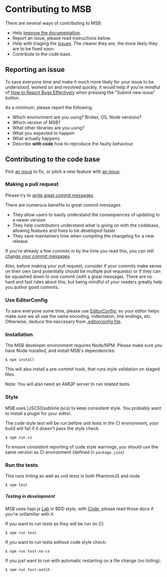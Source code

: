 # Contributing to MSB

There are several ways of contributing to MSB:

* Help [improve the documentation](https://github.com/tcdl/msb/blob/master/README.md).
* Report an issue, please read instructions below.
* Help with triaging the [issues](http://github.com/tcdl/msb/issues). The clearer they are, the more likely they are to be fixed soon.
* Contribute to the code base.

## Reporting an issue

To save everyone time and make it much more likely for your issue to be understood, worked on and resolved quickly, it would help if you're mindful of [How to Report Bugs Effectively](http://www.chiark.greenend.org.uk/~sgtatham/bugs.html) when pressing the "Submit new issue" button.

As a minimum, please report the following:

* Which environment are you using? Broker, OS, Node versions?
* Which version of MSB?
* What other libraries are you using?
* What you expected to happen
* What actually happens
* Describe **with code** how to reproduce the faulty behaviour

## Contributing to the code base

Pick [an issue](http://github.com/tcdl/msb/issues) to fix, or pitch
a new feature with [an issue](http://github.com/tcdl/msb/issues/new).

### Making a pull request

Please try to [write great commit messages](http://chris.beams.io/posts/git-commit/).

There are numerous benefits to great commit messages

* They allow users to easily understand the consequences of updating to a newer version
* They help contributors understand what is going on with the codebase, allowing features and fixes to be developed faster
* They save maintainers time when compiling the changelog for a new release

If you're already a few commits in by the time you read this, you can still [change your commit messages](https://help.github.com/articles/changing-a-commit-message/).

Also, before making your pull request, consider if your commits make sense on their own (and potentially should be multiple pull requests) or if they can be squashed down to one commit (with a great message). There are no hard and fast rules about this, but being mindful of your readers greatly help you author good commits.

### Use EditorConfig

To save everyone some time, please use [EditorConfig](http://editorconfig.org), so your editor helps make
sure we all use the same encoding, indentation, line endings, etc. Otherwise, deduce the neccesary from [.editorconfig file](https://github.com/tcdl/msb/blob/master/.editorconfig).

### Installation

The MSB developer environment requires Node/NPM. Please make sure you have
Node installed, and install MSB's dependencies:

    $ npm install

This will also install a pre-commit hook, that runs style validation on staged files.

Note: You will also need an AMQP server to run related tests.

### Style

MSB uses [JSCS](sublime jscs) to keep consistent style. You probably want to install a plugin for your editor.

The code style test will be run before unit tests in the CI environment, your build will fail if it doesn't pass the style check.

```
$ npm run cs
```

To ensure consistent reporting of code style warnings, you should use the same version as CI environment (defined in `package.json`)

### Run the tests

This runs linting as well as unit tests in both PhantomJS and node

    $ npm test

##### Testing in development

MSB uses hapi.js [Lab](https://github.com/hapijs/lab) in BDD style, with [Code](https://github.com/hapijs/code), please read those docs if you're unfamiliar with it.

If you want to run tests as they will be run on CI:

    $ npm run test

If you want to run tests without code style check:

    $ npm run test-no-cs

If you just want to run with automatic restarting on a file change (no linting):

    $ npm run test-watch
